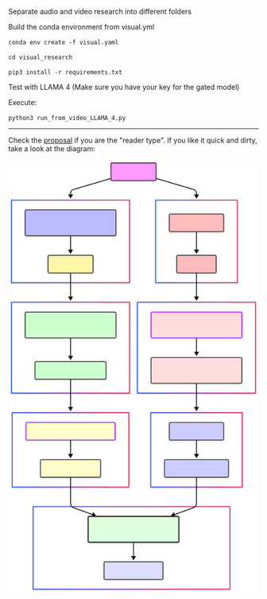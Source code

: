 Separate audio and video research into different folders

Build the conda environment from visual.yml 

```
conda env create -f visual.yaml
```

```
cd visual_research
```

```
pip3 install -r requirements.txt
```

Test with LLAMA 4 (Make sure you have your key for the gated model)

Execute:

```
python3 run_from_video_LLAMA_4.py
```

----------------

Check the [proposal](./Proposal.md) if you are the "reader type". If you like it quick and dirty, take a look at the diagram:

![Diagram](./images/Diagram.svg)